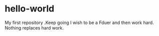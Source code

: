 # hello-world
My first repository .Keep going
I wish to be a Fduer and then work hard.
Nothing replaces hard work.

